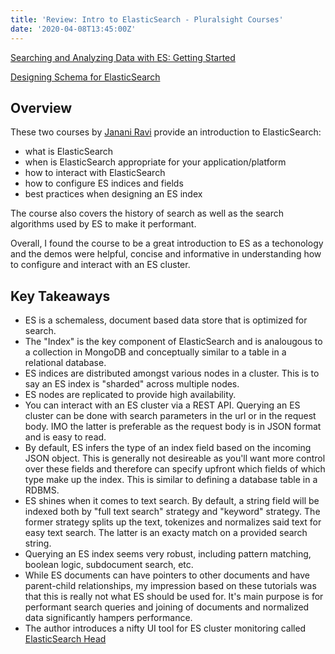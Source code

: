```yaml
---
title: 'Review: Intro to ElasticSearch - Pluralsight Courses'
date: '2020-04-08T13:45:00Z'
---
```

[Searching and Analyzing Data with ES: Getting Started](https://app.pluralsight.com/library/courses/elasticsearch-analyzing-data/table-of-contents)

[Designing Schema for ElasticSearch](https://app.pluralsight.com/library/courses/elasticsearch-designing-schema/table-of-contents)

## Overview

These two courses by [Janani Ravi](https://app.pluralsight.com/profile/author/janani-ravi) provide an introduction to ElasticSearch:
- what is ElasticSearch
- when is ElasticSearch appropriate for your application/platform
- how to interact with ElasticSearch
- how to configure ES indices and fields
- best practices when designing an ES index

The course also covers the history of search as well as the search algorithms used by ES to make it performant.

Overall, I found the course to be a great introduction to ES as a techonology and the demos were helpful, concise and informative in understanding how to configure and interact with an ES cluster.

## Key Takeaways 
- ES is a schemaless, document based data store that is optimized for search.
- The "Index" is the key component of ElasticSearch and is analougous to a collection in MongoDB and conceptually similar to a table in a relational database.
- ES indices are distributed amongst various nodes in a cluster. This is to say an ES index is "sharded" across multiple nodes.
- ES nodes are replicated to provide high availability.
- You can interact with an ES cluster via a REST API. Querying an ES cluster can be done with search parameters in the url or in the request body.  IMO the latter is preferable as the request body is in JSON format and is easy to read.
- By default, ES infers the type of an index field based on the incoming JSON object.  This is generally not desireable as you'll want more control over these fields and therefore can specify upfront which fields of which type make up the index. This is similar to defining a database table in a RDBMS.
- ES shines when it comes to text search.  By default, a string field will be indexed both by "full text search" strategy and "keyword" strategy.  The former strategy splits up the text, tokenizes and normalizes said text for easy text search. The latter is an exacty match on a provided search string.
- Querying an ES index seems very robust, including pattern matching, boolean logic, subdocument search, etc.
- While ES documents can have pointers to other documents and have parent-child relationships, my impression based on these tutorials was that this is really not what ES should be used for.  It's main purpose is for performant search queries and joining of documents and normalized data significantly hampers performance.
- The author introduces a nifty UI tool for ES cluster monitoring called [ElasticSearch Head](https://chrome.google.com/webstore/detail/elasticsearch-head/ffmkiejjmecolpfloofpjologoblkegm?hl=en-US)

